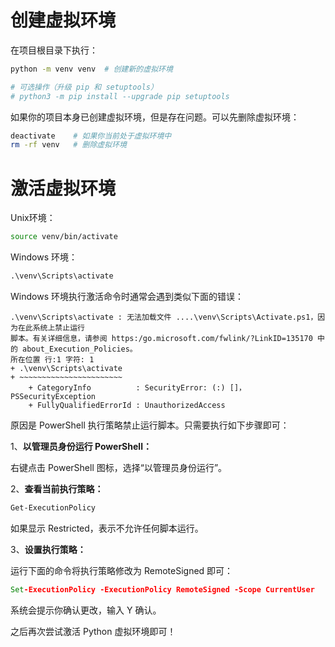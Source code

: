 # 创建虚拟环境

在项目根目录下执行：

```bash
python -m venv venv  # 创建新的虚拟环境

# 可选操作（升级 pip 和 setuptools）
# python3 -m pip install --upgrade pip setuptools
```

如果你的项目本身已创建虚拟环境，但是存在问题。可以先删除虚拟环境：

```bash
deactivate    # 如果你当前处于虚拟环境中
rm -rf venv   # 删除虚拟环境
```

# 激活虚拟环境

Unix环境：

```bash
source venv/bin/activate
```

Windows 环境：

```cmd
.\venv\Scripts\activate
```

Windows 环境执行激活命令时通常会遇到类似下面的错误：

```
.\venv\Scripts\activate : 无法加载文件 ....\venv\Scripts\Activate.ps1，因为在此系统上禁止运行
脚本。有关详细信息，请参阅 https:/go.microsoft.com/fwlink/?LinkID=135170 中的 about_Execution_Policies。
所在位置 行:1 字符: 1
+ .\venv\Scripts\activate
+ ~~~~~~~~~~~~~~~~~~~~~~~
    + CategoryInfo          : SecurityError: (:) []，PSSecurityException
    + FullyQualifiedErrorId : UnauthorizedAccess
```

原因是 PowerShell 执行策略禁止运行脚本。只需要执行如下步骤即可：

1、**以管理员身份运行 PowerShell：**

  右键点击 PowerShell 图标，选择“以管理员身份运行”。

2、**查看当前执行策略：**

  ```cmd
  Get-ExecutionPolicy
  ```

  如果显示 Restricted，表示不允许任何脚本运行。

3、**设置执行策略：**

  运行下面的命令将执行策略修改为 RemoteSigned 即可：

  ```cmd
  Set-ExecutionPolicy -ExecutionPolicy RemoteSigned -Scope CurrentUser
  ```

  系统会提示你确认更改，输入 Y 确认。

  之后再次尝试激活 Python 虚拟环境即可！
